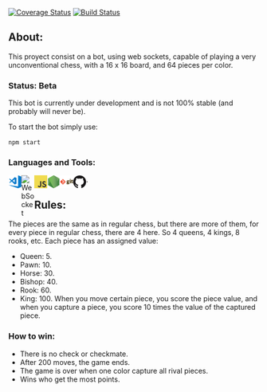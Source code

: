 [![Coverage Status](https://coveralls.io/repos/github/nicolasvidelac/MegaChessClient/badge.svg?branch=beta)](https://coveralls.io/github/nicolasvidelac/MegaChessClient?branch=beta)
[![Build Status](https://travis-ci.com/nicolasvidelac/MegaChessClient.svg?branch=beta)](https://travis-ci.com/nicolasvidelac/MegaChessClient)

## About:
This proyect consist on a bot, using web sockets, capable of playing a very unconventional chess, with a 16 x 16 board, and 64 pieces per color.

### Status: Beta
This bot is currently under development and is not 100% stable (and probably will never be).

To start the bot simply use:
```
npm start
```

### Languages and Tools:
<img align="left" alt="Visual Studio Code" width="26px" src="https://raw.githubusercontent.com/github/explore/80688e429a7d4ef2fca1e82350fe8e3517d3494d/topics/visual-studio-code/visual-studio-code.png" />
<img align="left" alt="WebSocket" width="26px" src="https://sub1.kevinchisholm.com/blog/images/smart-websocket-client-icon.png" />
<img align="left" alt="JavaScript" width="26px" src="https://raw.githubusercontent.com/github/explore/80688e429a7d4ef2fca1e82350fe8e3517d3494d/topics/javascript/javascript.png" />
<img align="left" alt="Node.js" width="26px" src="https://raw.githubusercontent.com/github/explore/80688e429a7d4ef2fca1e82350fe8e3517d3494d/topics/nodejs/nodejs.png" />
<img align="left" alt="Git" width="26px" src="https://raw.githubusercontent.com/github/explore/80688e429a7d4ef2fca1e82350fe8e3517d3494d/topics/git/git.png" />
<img align="left" alt="GitHub" width="26px" src="https://raw.githubusercontent.com/github/explore/78df643247d429f6cc873026c0622819ad797942/topics/github/github.png" />. 

## Rules:
The pieces are the same as in regular chess, but there are more of them, for every piece in regular chess, there are 4 here. So 4 queens, 4 kings, 8 rooks, etc.
Each piece has an assigned value:
  * Queen: 5.
  * Pawn: 10.
  * Horse: 30.
  * Bishop: 40.
  * Rook: 60.
  * King: 100.
When you move certain piece, you score the piece value, and when you capture a piece, you score 10 times the value of the captured piece.

### How to win:
* There is no check or checkmate.
* After 200 moves, the game ends.
* The game is over when one color capture all rival pieces.
* Wins who get the most points.


